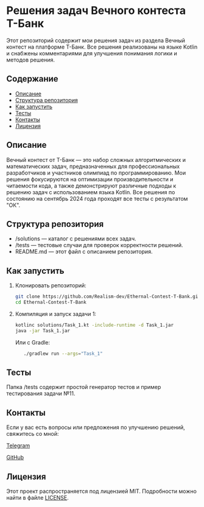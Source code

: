 # Решения задач Вечного контеста Т-Банк

Этот репозиторий содержит мои решения задач из раздела Вечный контест на платформе Т-Банк. Все решения реализованы на языке Kotlin и снабжены комментариями для улучшения понимания логики и методов решения.

## Содержание

- [Описание](#описание)
- [Структура репозитория](#структура-репозитория)
- [Как запустить](#как-запустить)
- [Тесты](#тесты)
- [Контакты](#контакты)
- [Лицензия](#лицензия)

## Описание

Вечный контест от Т-Банк — это набор сложных алгоритмических и математических задач, предназначенных для профессиональных разработчиков и участников олимпиад по программированию. 
Мои решения фокусируются на оптимизации производительности и читаемости кода, а также демонстрируют различные подходы к решению задач с использованием языка Kotlin.
Все решения по состоянию на сентябрь 2024 года проходят все тесты с результатом "ОК".


## Структура репозитория

- /solutions — каталог с решениями всех задач.
- /tests — тестовые случаи для проверок корректности решений.
- README.md — этот файл с описанием репозитория.

## Как запустить

1. Клонировать репозиторий:

   ```bash
   git clone https://github.com/Realism-dev/Ethernal-Contest-T-Bank.git
   cd Ethernal-Contest-T-Bank 
   ```
2. Компиляция и запуск задачи 1:
   ```bash
   kotlinc solutions/Task_1.kt -include-runtime -d Task_1.jar
   java -jar Task_1.jar
   ```
   Или с Gradle:
   ```bash
      ./gradlew run --args="Task_1"
   ```

## Тесты

Папка /tests содержит простой генератор тестов и пример тестирования задачи №11.

## Контакты

Если у вас есть вопросы или предложения по улучшению решений, свяжитесь со мной:

[Telegram](https://t.me/realism_dev)

[GitHub](https://github.com/Realism-dev)


## Лицензия

Этот проект распространяется под лицензией MIT. Подробности можно найти в файле  [LICENSE](https://github.com/Realism-dev/Ethernal-Contest-T-Bank/blob/main/LICENSE).
